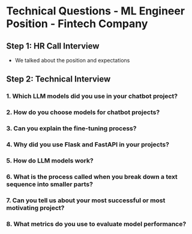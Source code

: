 # Technical Questions - ML Engineer Position - Fintech Company

## Step 1: HR Call Interview 
* We talked about the position and expectations

## Step 2:  Technical Interview 

### 1. Which LLM models did you use in your chatbot project?

### 2. How do you choose models for chatbot projects?

### 3. Can you explain the fine-tuning process?

### 4. Why did you use Flask and FastAPI in your projects?

### 5. How do LLM models work?

### 6. What is the process called when you break down a text sequence into smaller parts?

### 7. Can you tell us about your most successful or most motivating project?

### 8. What metrics do you use to evaluate model performance?
